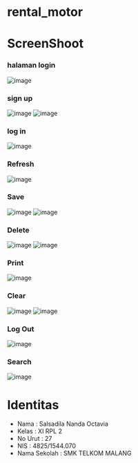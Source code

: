 # rental_motor
# ScreenShoot
### halaman login
![image](https://cloud.githubusercontent.com/assets/18629663/24000917/3e0af580-0a8f-11e7-9149-82c6f42332d5.png)
### sign up
![image](https://cloud.githubusercontent.com/assets/18629663/24001012/83a440f6-0a8f-11e7-8da7-4a11f5ab0d47.png)
![image](https://cloud.githubusercontent.com/assets/18629663/24001023/89dbdb3c-0a8f-11e7-947e-5e3cb74d98b5.png)
### log in
![image](https://cloud.githubusercontent.com/assets/18629663/24001069/a9c3bd34-0a8f-11e7-8450-7ec2861c5d18.png)
### Refresh
![image](https://cloud.githubusercontent.com/assets/18629663/24001085/bc8497cc-0a8f-11e7-9b96-7822315468fb.png)
### Save
![image](https://cloud.githubusercontent.com/assets/18629663/24026064/2636235a-0af1-11e7-99ad-6beaeeb10efa.png)
![image](https://cloud.githubusercontent.com/assets/18629663/24026083/41a4a58a-0af1-11e7-86bd-f7d9f2597e85.png)
### Delete
![image](https://cloud.githubusercontent.com/assets/18629663/24001115/d4250f74-0a8f-11e7-99ac-6ebee009cbc6.png)
![image](https://cloud.githubusercontent.com/assets/18629663/24001139/e57b4fa4-0a8f-11e7-8497-0409163a7cc9.png)
### Print
![image](https://cloud.githubusercontent.com/assets/18629663/24001159/f668e6d2-0a8f-11e7-98fb-f86a8f5fb956.png)
### Clear
![image](https://cloud.githubusercontent.com/assets/18629663/24001213/1cec253a-0a90-11e7-9c85-4d24f5273afe.png)
![image](https://cloud.githubusercontent.com/assets/18629663/24001232/2b785416-0a90-11e7-8a40-5c1c114261be.png)
### Log Out
![image](https://cloud.githubusercontent.com/assets/18629663/24001265/43e80c58-0a90-11e7-9c47-42b787392877.png)
### Search
![image](https://cloud.githubusercontent.com/assets/18629663/25214811/c55fad6a-25c3-11e7-8c28-53943b593d8a.png)

# Identitas
<ul>
    <li>Nama : Salsadila Nanda Octavia
    <li>Kelas : XI RPL 2
    <li>No Urut : 27
    <li>NIS : 4825/1544.070
    <li>Nama Sekolah : SMK TELKOM MALANG 
</ul>
